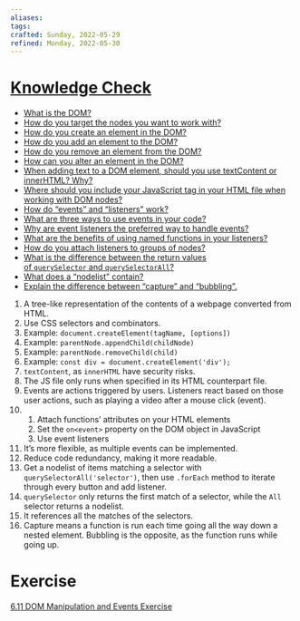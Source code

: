 ```yaml
---
aliases:
tags:
crafted: Sunday, 2022-05-29
refined: Monday, 2022-05-30
---
```


# [Knowledge Check](https://www.theodinproject.com/lessons/foundations-dom-manipulation-and-events#knowledge-check)

- [What is the DOM?](https://www.theodinproject.com/lessons/foundations-dom-manipulation-and-events#dom---document-object-model)
- [How do you target the nodes you want to work with?](https://www.theodinproject.com/lessons/foundations-dom-manipulation-and-events#targeting-nodes-with-selectors)
- [How do you create an element in the DOM?](https://www.theodinproject.com/lessons/foundations-dom-manipulation-and-events#element-creation)
- [How do you add an element to the DOM?](https://www.theodinproject.com/lessons/foundations-dom-manipulation-and-events#append-elements)
- [How do you remove an element from the DOM?](https://www.theodinproject.com/lessons/foundations-dom-manipulation-and-events#remove-elements)
- [How can you alter an element in the DOM?](https://www.theodinproject.com/lessons/foundations-dom-manipulation-and-events#altering-elements)
- [When adding text to a DOM element, should you use textContent or innerHTML? Why?](https://www.youtube.com/watch?v=ns1LX6mEvyM)
- [Where should you include your JavaScript tag in your HTML file when working with DOM nodes?](https://www.theodinproject.com/lessons/foundations-dom-manipulation-and-events#important-note)
- [How do “events” and “listeners” work?](https://www.theodinproject.com/lessons/foundations-dom-manipulation-and-events#events)
- [What are three ways to use events in your code?](https://www.theodinproject.com/lessons/foundations-dom-manipulation-and-events#events)
- [Why are event listeners the preferred way to handle events?](https://www.theodinproject.com/lessons/foundations-dom-manipulation-and-events#attaching-listeners-to-groups-of-nodes)
- [What are the benefits of using named functions in your listeners?](https://www.theodinproject.com/lessons/foundations-dom-manipulation-and-events#method-3)
- [How do you attach listeners to groups of nodes?](https://www.theodinproject.com/lessons/foundations-dom-manipulation-and-events#attaching-listeners-to-groups-of-nodes)
- [What is the difference between the return values of `querySelector` and `querySelectorAll`?](https://www.theodinproject.com/lessons/foundations-dom-manipulation-and-events#query-selectors)
- [What does a “nodelist” contain?](https://www.theodinproject.com/lessons/foundations-dom-manipulation-and-events#query-selectors)
- [Explain the difference between “capture” and “bubbling”.](https://www.youtube.com/watch?v=F1anRyL37lE)

1. A tree-like representation of the contents of a webpage converted from HTML.
2. Use CSS selectors and combinators.
3. Example: `document.createElement(tagName, [options])`
4. Example: `parentNode.appendChild(childNode)`
5. Example: `parentNode.removeChild(child)`
6. Example: `const div = document.createElement('div');`
7. `textContent`, as `innerHTML` have security risks.
8. The JS file only runs when specified in its HTML counterpart file.
9. Events are actions triggered by users. Listeners react based on those user actions, such as playing a video after a mouse click (event).
10. 1. Attach functions’ attributes on your HTML elements
	2. Set the `on<event>` property on the DOM object in JavaScript
	3. Use event listeners
11. It’s more flexible, as multiple events can be implemented.
12. Reduce code redundancy, making it more readable.
13. Get a nodelist of items matching a selector with `querySelectorAll('selector')`, then use `.forEach` method to iterate through every button and add listener.
14. `querySelector` only returns the first match of a selector, while the `All` selector returns a nodelist.
15. It references all the matches of the selectors.
16. Capture means a function is run each time going all the way down a nested element. Bubbling is the opposite, as the function runs while going up.

# Exercise

[6.11 DOM Manipulation and Events Exercise](https://codepen.io/raineedust/pen/zYRwmOj)
